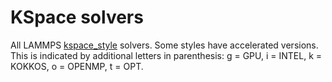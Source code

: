 # KSpace solvers

All LAMMPS [kspace_style](kspace_style) solvers. Some styles have
accelerated versions. This is indicated by additional letters in
parenthesis: g = GPU, i = INTEL, k = KOKKOS, o = OPENMP, t = OPT.
